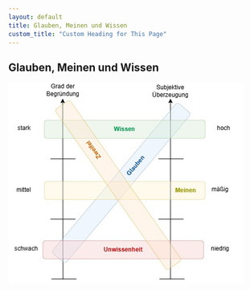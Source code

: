 ```yaml
---
layout: default
title: Glauben, Meinen und Wissen
custom_title: "Custom Heading for This Page"
---
```


## Glauben, Meinen und Wissen

![Glauben, Meinen und Wissen](img/glauben-wissen-meinen.jpg)